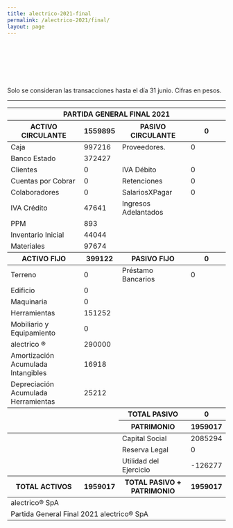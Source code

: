 ```yaml
--- 
title: alectrico-2021-final
permalink: /alectrico-2021/final/ 
layout: page
--- 
```




<br> <br> <br> <br> <br> <br> 
Solo se consideran las transacciones hasta el día 31	junio.
Cifras en pesos.
<table>
<thead> <th colspan='6'> PARTIDA GENERAL FINAL 2021 </th> </thead> 
<thead> <th>  ACTIVO CIRCULANTE </th> <th> 1559895</th>
<th > PASIVO CIRCULANTE </th> <th>0</th> </thead>
<tbody>
<tr> <td> Caja </td> <td>997216</td> <td> Proveedores. </td> <td> 0</td> </tr>
<tr> <td> Banco Estado </td> <td>372427</td></tr>
<tr> <td> Clientes </td> <td>0</td> <td>  IVA Débito </td> <td>0</td> </tr>
<tr> <td> Cuentas por Cobrar </td> <td>0</td>
<td> Retenciones </td> <td> 0</td> </tr> 
<tr> <td> Colaboradores </td> <td> 0</td> 
<td> SalariosXPagar </td> <td> 0</td></tr> 
<tr> <td> IVA Crédito </td><td>47641</td> 
<td> Ingresos Adelantados </td> </tr>
<tr> <td> PPM </td> <td>893</td></tr> 
<tr> <td> Inventario Inicial </td> <td>44044</td> </tr>
<tr> <td> Materiales </td>
<td>97674</td> 
</tr>
<thead> <th> ACTIVO FIJO </th> <th>399122</th> 
<th> PASIVO FIJO </th> <th>0</th>  </thead> 
<tr> <td> Terreno </td> <td>0</td> 
<td> Préstamo Bancarios </td> <td>0</td> </tr>
<tr><td> Edificio </td> <td>0</td> </tr>
<tr><td> Maquinaria </td> <td>0</td> <td colspan='2'> </td> </tr>
<tr><td> Herramientas </td> <td>151252</td> <td colspan='2'> </td> </tr>
<tr><td> Mobiliario y Equipamiento </td><td> 0 </td> <td colspan='2'> </td> </tr>
<tr><td> alectrico ® </td> <td>290000</td> <td colspan='2'> </td> </tr>
<tr><td> Amortización Acumulada Intangibles </td> <td>16918</td> <td colspan='2'> </td> </tr>
<tr><td> Depreciación Acumulada Herramientas </td> <td>25212</td><td colspan='2'> </td> </tr>
<thead> <td> </td> <td> </td> <th> TOTAL PASIVO </th> <th> 0</th></thead>
<thead> <td> </td> <td> </td> <th> PATRIMONIO </th> <th>1959017</th> </thead><tr> <td colspan='2'></td> <td> Capital Social </td><td> 2085294</td> </tr>
<tr> <td colspan='2'></td> <td> Reserva Legal </td> <td>0</td> </tr>
<tr> <td colspan='2'></td> <td> Utilidad del Ejercicio </td><td>-126277</td> </tr>
<thead><th>TOTAL ACTIVOS</th><th>1959017</th><th>TOTAL PASIVO + PATRIMONIO</th><th>1959017</th></thead>
<tr><td colspan='8'> alectrico® SpA </td> </tr>
<tr><td colspan='8'> Partida General Final 2021 alectrico® SpA</td></tr>
<tr> <hr> </tr>
</tbody>
</table>
